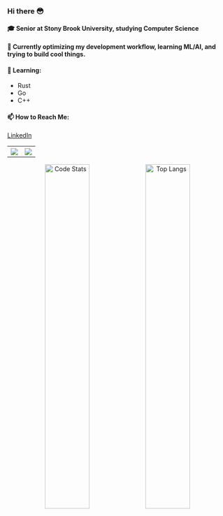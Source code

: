 ### Hi there 😳

#### 🎓 Senior at Stony Brook University, studying Computer Science

#### 🤔 Currently optimizing my development workflow, learning ML/AI, and trying to build cool things.

#### 🌱 Learning:
- Rust
- Go
- C++

#### 📫 How to Reach Me:
[LinkedIn](https://www.linkedin.com/in/jusjiang/)

<table border="0">
  <tr border="0">
    <th border="0">
      <img src="https://github-readme-stats.vercel.app/api?username=nitsujiang&show_icons=true&theme=radical" />
    </th>
    <th border="0">
      <img src="https://github-readme-stats.vercel.app/api/top-langs/?username=nitsujiang&theme=radical&layout=compact" />
    </th>
  </tr>
</table>

  <!-- Stats Row 2: Code Stats & TryHackMe -->
  <div align="center";">
    <img width="45%"
         src="https://github-readme-stats.vercel.app/api?username=nitsujiang&show_icons=true&theme=radical"
         alt="Code Stats" />
      <img src="https://github-readme-stats.vercel.app/api/top-langs/?username=nitsujiang&theme=radical&layout=compact"
           alt="Top Langs"
           width="45%"
        />
  </div>
